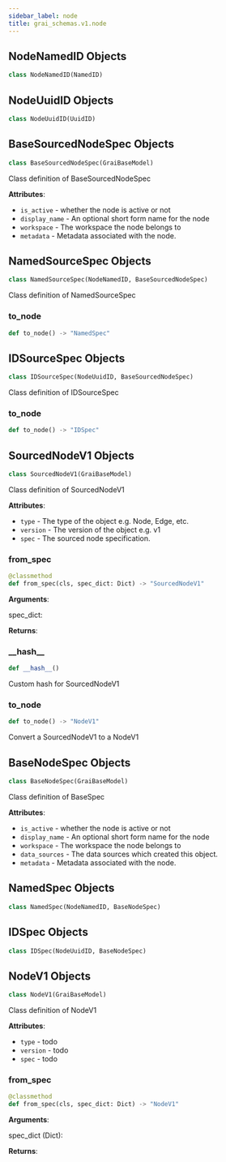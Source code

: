 ```yaml
---
sidebar_label: node
title: grai_schemas.v1.node
---
```


## NodeNamedID Objects

```python
class NodeNamedID(NamedID)
```



## NodeUuidID Objects

```python
class NodeUuidID(UuidID)
```



## BaseSourcedNodeSpec Objects

```python
class BaseSourcedNodeSpec(GraiBaseModel)
```

Class definition of BaseSourcedNodeSpec

**Attributes**:

- `is_active` - whether the node is active or not
- `display_name` - An optional short form name for the node
- `workspace` - The workspace the node belongs to
- `metadata` - Metadata associated with the node.

## NamedSourceSpec Objects

```python
class NamedSourceSpec(NodeNamedID, BaseSourcedNodeSpec)
```

Class definition of NamedSourceSpec

### to\_node

```python
def to_node() -> "NamedSpec"
```



## IDSourceSpec Objects

```python
class IDSourceSpec(NodeUuidID, BaseSourcedNodeSpec)
```

Class definition of IDSourceSpec

### to\_node

```python
def to_node() -> "IDSpec"
```



## SourcedNodeV1 Objects

```python
class SourcedNodeV1(GraiBaseModel)
```

Class definition of SourcedNodeV1

**Attributes**:

- `type` - The type of the object e.g. Node, Edge, etc.
- `version` - The version of the object e.g. v1
- `spec` - The sourced node specification.

### from\_spec

```python
@classmethod
def from_spec(cls, spec_dict: Dict) -> "SourcedNodeV1"
```

**Arguments**:

  spec_dict:


**Returns**:



### \_\_hash\_\_

```python
def __hash__()
```

Custom hash for SourcedNodeV1

### to\_node

```python
def to_node() -> "NodeV1"
```

Convert a SourcedNodeV1 to a NodeV1


## BaseNodeSpec Objects

```python
class BaseNodeSpec(GraiBaseModel)
```

Class definition of BaseSpec

**Attributes**:

- `is_active` - whether the node is active or not
- `display_name` - An optional short form name for the node
- `workspace` - The workspace the node belongs to
- `data_sources` - The data sources which created this object.
- `metadata` - Metadata associated with the node.

## NamedSpec Objects

```python
class NamedSpec(NodeNamedID, BaseNodeSpec)
```



## IDSpec Objects

```python
class IDSpec(NodeUuidID, BaseNodeSpec)
```



## NodeV1 Objects

```python
class NodeV1(GraiBaseModel)
```

Class definition of NodeV1

**Attributes**:

- `type` - todo
- `version` - todo
- `spec` - todo

### from\_spec

```python
@classmethod
def from_spec(cls, spec_dict: Dict) -> "NodeV1"
```

**Arguments**:

  spec_dict (Dict):


**Returns**:
